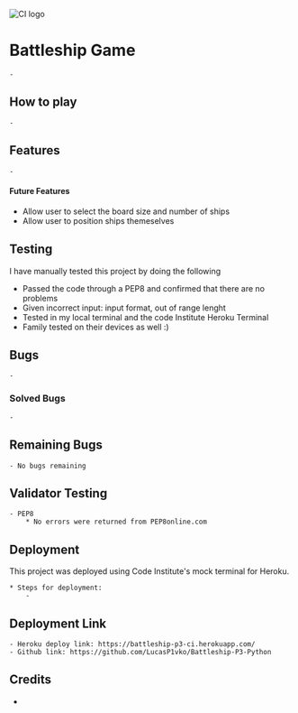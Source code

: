 ![CI logo](https://codeinstitute.s3.amazonaws.com/fullstack/ci_logo_small.png)

# Battleship Game
    -
## How to play
    -
## Features
    -

#### Future Features
- Allow user to select the board size and number of ships 
- Allow user to position ships themeselves


## Testing

I have manually tested this project by doing the following
- Passed the code through a PEP8 and confirmed that there are no problems
- Given incorrect input: input format, out of range lenght
- Tested in my local terminal and the code Institute Heroku Terminal
- Family tested on their devices as well :)


## Bugs
    -

### Solved Bugs
    -

## Remaining Bugs
    - No bugs remaining

## Validator Testing
    - PEP8
        * No errors were returned from PEP8online.com

## Deployment 
This project was deployed using Code Institute's mock terminal for Heroku.

    * Steps for deployment:
        -


## Deployment Link
    - Heroku deploy link: https://battleship-p3-ci.herokuapp.com/
    - Github link: https://github.com/LucasP1vko/Battleship-P3-Python

## Credits
- 

